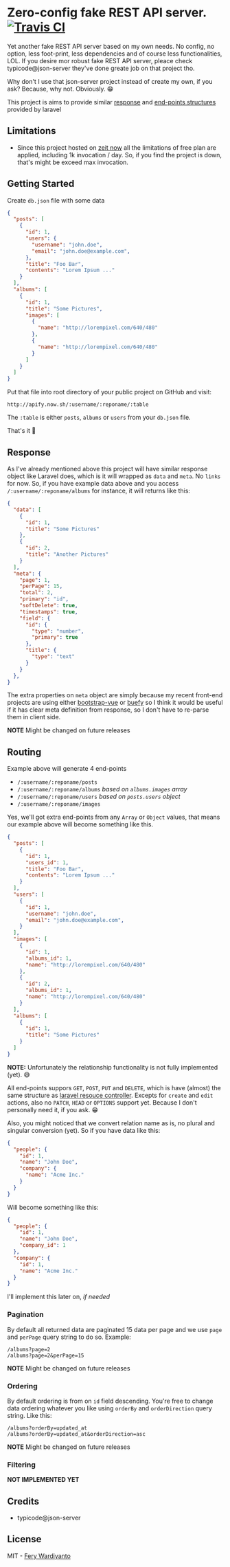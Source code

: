 # Zero-config fake REST API server. [![Travis CI](https://img.shields.io/travis/feryardiant/apify.svg?style=flat-square)](https://travis-ci.org/feryardiant/apify)

Yet another fake REST API server based on my own needs. No config, no option, less foot-print, less dependencies and of course less functionalities, LOL. If you desire mor robust fake REST API server, pleace check typicode@json-server they've done greate job on that project tho.

Why don't I use that json-server project instead of create my own, if you ask? Because, why not. Obviously. :grin:

This project is aims to provide similar [response](https://laravel.com/docs/eloquent-resources) and [end-points structures](https://laravel.com/docs/controllers#resource-controllers) provided by laravel

## Limitations

- Since this project hosted on [zeit now](https://zeit.co/pricing) all the limitations of free plan are applied, including 1k invocation / day. So, if you find the project is down, that's might be exceed max invocation.

## Getting Started

Create `db.json` file with some data

```json
{
  "posts": [
    {
      "id": 1,
      "users": {
        "username": "john.doe",
        "email": "john.doe@example.com",
      },
      "title": "Foo Bar",
      "contents": "Lorem Ipsum ..."
    }
  ],
  "albums": [
    {
      "id": 1,
      "title": "Some Pictures",
      "images": [
        {
          "name": "http://lorempixel.com/640/480"
        },
        {
          "name": "http://lorempixel.com/640/480"
        }
      ]
    }
  ]
}
```

Put that file into root directory of your public project on GitHub and visit:

```
http://apify.now.sh/:username/:reponame/:table
```

The `:table` is either `posts`, `albums` or `users` from your `db.json` file.

That's it 🍻

## Response

As I've already mentioned above this project will have similar response object like Laravel does, which is it will wrapped as `data` and `meta`. No `links` for now. So, if you have example data above and you access `/:username/:reponame/albums` for instance, it will returns like this:

```json
{
  "data": [
    {
      "id": 1,
      "title": "Some Pictures"
    },
    {
      "id": 2,
      "title": "Another Pictures"
    }
  ],
  "meta": {
    "page": 1,
    "perPage": 15,
    "total": 2,
    "primary": "id",
    "softDelete": true,
    "timestamps": true,
    "field": {
      "id": {
        "type": "number",
        "primary": true
      },
      "title": {
        "type": "text"
      }
    }
  },
}
```

The extra properties on `meta` object are simply because my recent front-end projects are using either [bootstrap-vue](https://bootstrap-vue.js.org/docs/components/table/#fields-column-definitions) or [buefy](https://buefy.org/documentation/table) so I think it would be useful if it has clear meta definition from response, so I don't have to re-parse them in client side.

**NOTE** Might be changed on future releases

## Routing

Example above will generate 4 end-points

- `/:username/:reponame/posts`
- `/:username/:reponame/albums` _based on `albums.images` array_
- `/:username/:reponame/users` _based on `posts.users` object_
- `/:username/:reponame/images`

Yes, we'll got extra end-points from  any `Array` or `Object` values, that means our example above will become something like this.

```json
{
  "posts": [
    {
      "id": 1,
      "users_id": 1,
      "title": "Foo Bar",
      "contents": "Lorem Ipsum ..."
    }
  ],
  "users": [
    {
      "id": 1,
      "username": "john.doe",
      "email": "john.doe@example.com",
    }
  ],
  "images": [
    {
      "id": 1,
      "albums_id": 1,
      "name": "http://lorempixel.com/640/480"
    },
    {
      "id": 2,
      "albums_id": 1,
      "name": "http://lorempixel.com/640/480"
    }
  ],
  "albums": [
    {
      "id": 1,
      "title": "Some Pictures"
    }
  ]
}
```

**NOTE:** Unfortunately the relationship functionality is not fully implemented (yet). :sweat_smile:

All end-points suppors `GET`, `POST`, `PUT` and `DELETE`, which is have (almost) the same structure as [laravel resouce controller](https://laravel.com/docs/controllers#resource-controllers). Excepts for `create` and `edit` actions, also no `PATCH`, `HEAD` or `OPTIONS` support yet. Because I don't personally need it, if you ask. :grin:

Also, you might noticed that we convert relation name as is, no plural and singular conversion (yet). So if you have data like this:

```json
{
  "people": {
    "id": 1,
    "name": "John Doe",
    "company": {
      "name": "Acme Inc."
    }
  }
}
```

Will become something like this:

```json
{
  "people": {
    "id": 1,
    "name": "John Doe",
    "company_id": 1
  },
  "company": {
    "id": 1,
    "name": "Acme Inc."
  }
}
```

I'll implement this later on, _if needed_

### Pagination

By default all returned data are paginated 15 data per page and we use `page` and `perPage` query string to do so. Example:

```
/albums?page=2
/albums?page=2&perPage=15
```

**NOTE** Might be changed on future releases

### Ordering

By default ordering is from on `id` field descending. You're free to change data ordering whatever you like using `orderBy` and `orderDirection` query string. Like this:

```
/albums?orderBy=updated_at
/albums?orderBy=updated_at&orderDirection=asc
```

**NOTE** Might be changed on future releases

### Filtering

**NOT IMPLEMENTED YET**

## Credits

- typicode@json-server

## License

MIT - [Fery Wardiyanto](https://github.com/feryardiant)
